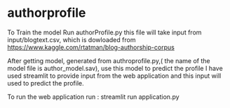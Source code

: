 # authorprofile

To Train the model Run authorProfile.py
this file will take input from input/blogtext.csv, which is dowloaded from https://www.kaggle.com/rtatman/blog-authorship-corpus

After getting model, generated from authroprofile.py,( the name of the model file is author_model.sav), use this model to predict the profile
I have used streamlit to provide input from the web application and this input will used to predict the profile.

To run the web application run :
streamlit run application.py



